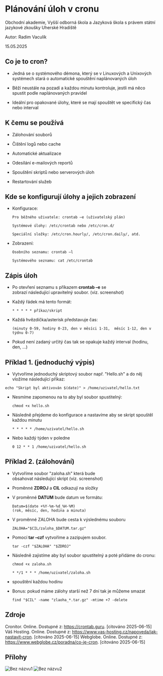 # Plánování úloh v cronu
Obchodní akademie, Vyšší odborná škola a Jazyková škola s právem státní jazykové zkoušky Uherské Hradiště

Autor: Radim Vaculík

15.05.2025
## Co je to cron?
-   Jedná se o systémového démona, který se v Linuxových a Unixových systémech stará o automatické spouštění naplánovaných úloh​
    
-   Běží neustále na pozadí a každou minutu kontroluje, jestli má něco spustit podle naplánovaných pravidel​
    
-   Ideální pro opakované úlohy, které se mají spouštět ve specifický čas nebo interval
## K čemu se používá
-   Zálohování souborů​
    
-   Čištění logů nebo cache​
    
-   Automatické aktualizace​
    
-   Odesílání e-mailových reportů​
    
-   Spouštění skriptů nebo serverových úloh​
    
-   Restartování služeb

## Kde se konfigurují úlohy a jejich zobrazení
-   Konfigurace:​
    
	  	Pro běžného uživatele: crontab –e (uživatelský plán)​
    
	   	Systémové úlohy: /etc/crontab nebo /etc/cron.d/​
    
	   	Speciální složky: /etc/cron.hourly/, /etc/cron.daily/, atd.​
    
    
-   Zobrazení:​
    
		Osobního seznamu: crontab –l​
    
		Systémového seznamu: cat /etc/crontab​
    
## Zápis úloh
-   Po otevření seznamu s příkazem **crontab –e** se ​  
    zobrazí následující upravitelný soubor.​ (viz. screenshot)
    
-   Každý řádek má tento formát:

		* * * * * příkaz/skript​
    
-   Každá hvězdička/asterisk představuje čas:​  
 
		(minuty 0-59, hodiny 0-23, den v měsíci 1-31,​  měsíc 1-12, den v týdnu 0-7)​
    
-   Pokud není zadaný určitý čas tak se opakuje každý interval (hodinu, den, ...)

 ## Příklad 1. (jednoduchý výpis)
 
 -   Vytvoříme jednoduchý skriptový soubor např. "Hello.sh" a do něj vložíme následující příkaz:​  
    
    echo "Skript byl aktivován $(date)" > /home/uzivatel/hello.txt​
    
-   Nesmíme zapomenou na to aby byl soubor spustitelný:​ 

		chmod +x hello.sh​
    
-   Následně přejdeme do konfigurace a nastavíme aby se skript spouštěl každou minutu​  
    
	    * * * * * /home/uzivatel/hello.sh​
    
-   Nebo každý týden v poledne​  
    
	    0 12 * * 1 /home/uzivatel/hello.sh
## Příklad 2. (zálohování)
-   Vytvoříme soubor "zaloha.sh" která bude​  
    obsahovat následující skript (viz. screenshot)​
    
-   Proměnné **ZDROJ** a **CIL** odkazují na složky​
    
-   V proměnné **DATUM** bude datum ve formátu:​
		
		Datum=$(date +%Y-%m-%d_%H-%M)  
	    (rok, měsíc, den, hodina a minuta)​
- V proměnné ZALOHA bude cesta k výslednému souboru 

	  ZALOHA="$CIL/zaloha_$DATUM.tar.gz"
    
-   Pomocí **tar –czf**  vytvoříme a zazipujem soubor.​
	
		tar -czf "$ZALOHA" "$ZDROJ"
    
-   Následně zajistíme aby byl soubor spustitelný a poté přidáme do cronu​: ​  
    
	    chmod +x zaloha.sh 
	 
		* */1 * * * /home/uzivatel/zaloha.sh 
- spouštění každou hodinu
- Bonus: pokud máme zálohy starší než 7 dní tak je můžeme smazat

	  find "$CIL" -name "zlaoha_*.tar.gz" -mtime +7 -delete
## Zdroje

Cronitor. Online. Dostupné z: https://crontab.guru. [citováno 2025-06-15]
Váš Hosting. Online. Dostupné z: https://www.vas-hosting.cz/napoveda/jak-nastavit-cron. [citováno 2025-06-15]
Webglobe. Online. Dostupné z: https://www.webglobe.cz/poradna/co-je-cron. [citováno 2025-06-15] 


  ## Přílohy
![Bez názvu1](https://github.com/user-attachments/assets/cd01d546-fd2c-4870-9bcc-3ab768959abd)
![Bez názvu2](https://github.com/user-attachments/assets/19d4286c-8a87-43f0-881e-402f699456b2)

